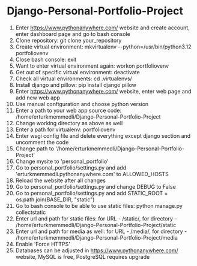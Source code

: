 # Django-Personal-Portfolio-Project

1) Enter https://www.pythonanywhere.com/ website and create account, enter dashboard page and go to bash console
3) Clone repository: git clone your_repository
4) Create virtual environment: mkvirtualenv --python=/usr/bin/python3.12 portfoliovenv
5) Close bash console: exit
6) Want to enter virtual environment again: workon portfoliovenv
7) Get out of specific virtual environment: deactivate
8) Check all virtual environments: cd .virtualenvs/
9) Install django and pillow: pip install django pillow
10) Enter https://www.pythonanywhere.com/ website, enter web page and add new web app
11) Use manual configuration and choose python version
12) Enter a path to your web app source code: /home/erturkmemmedli/Django-Personal-Portfolio-Project
13) Change working directory as above as well
14) Enter a path for virtualenv: portfoliovenv
15) Enter wsgi config file and delete everything except django section and uncomment the code
16) Change path to '/home/erturkmemmedli/Django-Personal-Portfolio-Project'
17) Change mysite to 'personal_portfolio'
18) Go to personal_portfolio/settings.py and add 'erturkmemmedli.pythonanywhere.com' to ALLOWED_HOSTS
19) Reload the website after all changes
20) Go to personal_portfolio/settings.py and change DEBUG to False
21) Go to personal_portfolio/settings.py and add STATIC_ROOT = os.path.join(BASE_DIR, "static")
22) Go to bash console to be able to use static files: python manage.py collectstatic
23) Enter url and path for static files: for URL - /static/, for directory - /home/erturkmemmedli/Django-Personal-Portfolio-Project/static
24) Enter url and path for media as well: for URL - /media/, for directory - /home/erturkmemmedli/Django-Personal-Portfolio-Project/media
25) Enable 'Force HTTPS'
26) Databases can be adjusted in https://www.pythonanywhere.com/ website, MySQL is free, PostgreSQL requires upgrade
